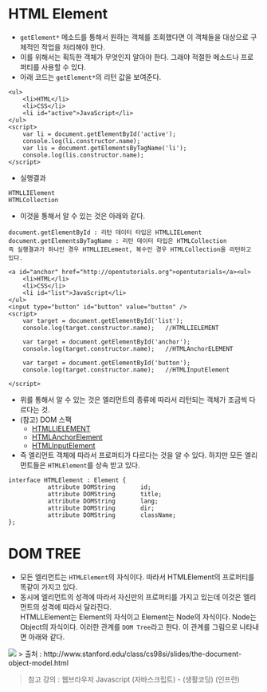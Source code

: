 HTML Element
=============

* ```getElement*``` 메소드를 통해서 원하는 객체를 조회했다면 이 객체들을 대상으로 구체적인 작업을 처리해야 한다.
* 이를 위해서는 획득한 객체가 무엇인지 알아야 한다. 그래야 적절한 메소드나 프로퍼티를 사용할 수 있다.
* 아래 코드는 ```getElement*```의 리턴 값을 보여준다. 
```
<ul>
    <li>HTML</li>
    <li>CSS</li>
    <li id="active">JavaScript</li>
</ul>
<script>
    var li = document.getElementById('active');
    console.log(li.constructor.name);
    var lis = document.getElementsByTagName('li');
    console.log(lis.constructor.name);
</script>
```
* 실행결과
```
HTMLLIElement 
HTMLCollection
```
* 이것을 통해서 알 수 있는 것은 아래와 같다.
```
document.getElementById : 리턴 데이터 타입은 HTMLLIELement
document.getElementsByTagName : 리턴 데이터 타입은 HTMLCollection
즉 실행결과가 하나인 경우 HTMLLIELement, 복수인 경우 HTMLCollection을 리턴하고 있다. 
```
```
<a id="anchor" href="http://opentutorials.org">opentutorials</a><ul>
    <li>HTML</li>
    <li>CSS</li>
    <li id="list">JavaScript</li>
</ul>
<input type="button" id="button" value="button" />
<script>
    var target = document.getElementById('list');
    console.log(target.constructor.name);   //HTMLLIELEMENT 
 
    var target = document.getElementById('anchor');
    console.log(target.constructor.name);   //HTMLAnchorELEMENT
 
    var target = document.getElementById('button');
    console.log(target.constructor.name);   //HTMLInputElement
 
</script>
```
* 위를 통해서 알 수 있는 것은 엘리먼트의 종류에 따라서 리턴되는 객체가 조금씩 다르다는 것.
* (참고) DOM 스팩
    * [HTMLLIELEMENT](https://www.w3.org/TR/2003/REC-DOM-Level-2-HTML-20030109/html.html#ID-74680021)
    * [HTMLAnchorElement](https://www.w3.org/TR/DOM-Level-2-HTML/html.html#ID-48250443)
    * [HTMLInputElement](https://www.w3.org/TR/DOM-Level-2-HTML/html.html#ID-6043025)
* 즉 엘리먼트 객체에 따라서 프로퍼티가 다르다는 것을 알 수 있다. 하지만 모든 엘리먼트들은 ```HTMLElement```를 상속 받고 있다.
```
interface HTMLElement : Element {
           attribute DOMString       id;
           attribute DOMString       title;
           attribute DOMString       lang;
           attribute DOMString       dir;
           attribute DOMString       className;
};
```

# DOM TREE
* 모든 엘리먼트는 ```HTMLElement```의 자식이다. 따라서 HTMLElement의 프로퍼티를 똑같이 가지고 있다.
* 동시에 엘리먼트의 성격에 따라서 자신만의 프로퍼티를 가지고 있는데 이것은 엘리먼트의 성격에 따라서 달라진다.   
HTMLLElement는 Element의 자식이고 Element는 Node의 자식이다. Node는 Object의 자식이다. 이러한 관계를 ```DOM Tree```라고 한다.
이 관계를 그림으로 나타내면 아래와 같다.
<img src = https://s3.ap-northeast-2.amazonaws.com/opentutorials-user-file/module/904/2234.png>
> 출처 : http://www.stanford.edu/class/cs98si/slides/the-document-object-model.html

> 참고 강의 : 웹브라우저 Javascript (자바스크립트) - (생활코딩) (인프런)
